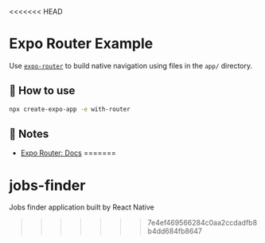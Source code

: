 <<<<<<< HEAD
# Expo Router Example

Use [`expo-router`](https://docs.expo.dev/router/introduction/) to build native navigation using files in the `app/` directory.

## 🚀 How to use

```sh
npx create-expo-app -e with-router
```

## 📝 Notes

- [Expo Router: Docs](https://docs.expo.dev/router/introduction/)
=======
# jobs-finder
Jobs finder application built by React Native
>>>>>>> 7e4ef469566284c0aa2ccdadfb8b4dd684fb8647
